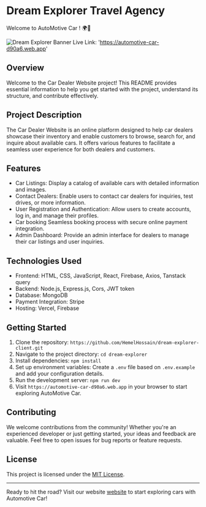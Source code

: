 # Dream Explorer Travel Agency

Welcome to AutoMotive Car ! 🌍🚗

![Dream Explorer Banner](https://i.ibb.co/SrGJBRq/Screenshot.png)
Live Link: 'https://automotive-car-d90a6.web.app'
## Overview
Welcome to the Car Dealer Website project! This README provides essential 
information to help you get started with the project, understand its structure,
and contribute effectively.

## Project Description
The Car Dealer Website is an online platform designed to help car dealers showcase their inventory and enable customers to browse, search for, and inquire about available cars. It offers various features to facilitate a seamless user experience for both dealers and customers.

## Features

- Car Listings: Display a catalog of available cars with detailed information and images.
- Contact Dealers: Enable users to contact car dealers for inquiries, test drives, or more information.
- User Registration and Authentication: Allow users to create accounts, log in, and manage their profiles.
- Car booking Seamless booking process with secure online payment integration.
- Admin Dashboard: Provide an admin interface for dealers to manage their car listings and user inquiries.

## Technologies Used

- Frontend: HTML, CSS, JavaScript, React, Firebase, Axios, Tanstack query
- Backend: Node.js, Express.js, Cors, JWT token
- Database: MongoDB
- Payment Integration: Stripe
- Hosting: Vercel, Firebase

## Getting Started

1. Clone the repository: `https://github.com/HemelHossain/dream-explorer-client.git`
2. Navigate to the project directory: `cd dream-explorer`
3. Install dependencies: `npm install`
4. Set up environment variables: Create a `.env` file based on `.env.example` and add your configuration details.
5. Run the development server: `npm run dev`
6. Visit `https://automotive-car-d90a6.web.app` in your browser to start exploring AutoMotive Car.

## Contributing

We welcome contributions from the community! Whether you're an experienced developer or just getting started, your ideas and feedback are valuable. 
Feel free to open issues for bug reports or feature requests.

## License

This project is licensed under the [MIT License](LICENSE).

---

Ready to hit the road? Visit our website  [website](https://automotive-car-d90a6.web.app/) to start exploring cars with Automotive Car!
